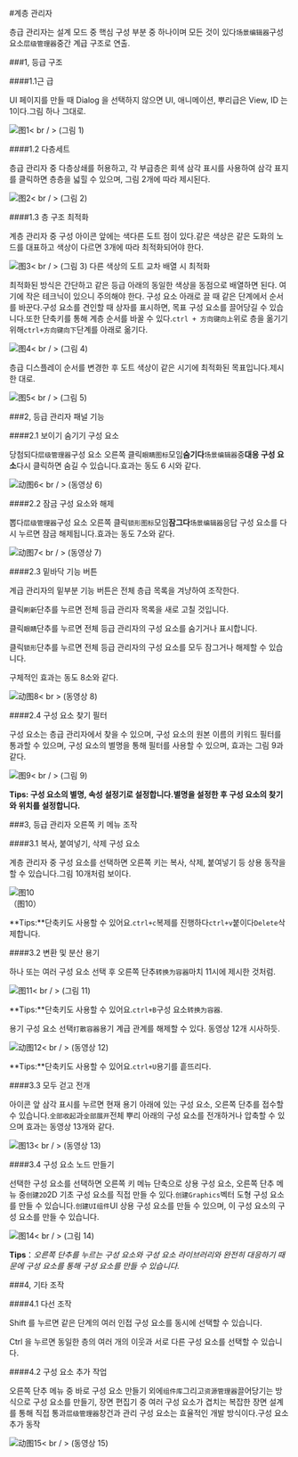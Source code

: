 #계층 관리자

층급 관리자는 설계 모드 중 핵심 구성 부분 중 하나이며 모든 것이 있다`场景编辑器`구성 요소`层级管理器`중간 계급 구조로 연출.



###1, 등급 구조

####1.1근 급

UI 페이지를 만들 때 Dialog 을 선택하지 않으면 UI, 애니메이션, 뿌리급은 View, ID 는 1이다.그림 하나 그대로.

![图1](img/1.png)< br / > (그림 1)

####1.2 다층세트

층급 관리자 중 다층상쇄를 허용하고, 각 부급층은 회색 삼각 표시를 사용하여 삼각 표지를 클릭하면 층층을 넓힐 수 있으며, 그림 2개에 따라 제시된다.

![图2](img/2.png)< br / > (그림 2)

####1.3 층 구조 최적화

계층 관리자 중 구성 아이콘 앞에는 색다른 도트 점이 있다.같은 색상은 같은 도화의 노드를 대표하고 색상이 다르면 3개에 따라 최적화되어야 한다.

![图3](img/3.png)< br / > (그림 3) 다른 색상의 도트 교차 배열 시 최적화

최적화된 방식은 간단하고 같은 등급 아래의 동일한 색상을 동점으로 배열하면 된다. 여기에 작은 테크닉이 있으니 주의해야 한다. 구성 요소 아래로 끌 때 같은 단계에서 순서를 바꾼다.구성 요소를 견인할 때 상자를 표시하면, 목표 구성 요소를 끌어당길 수 있습니다.또한 단축키를 통해 계층 순서를 바꿀 수 있다.`ctrl + 方向键向上`위로 층을 옮기기 위해`ctrl+方向键向下`단계를 아래로 옮기다.

![图4](img/4.png)< br / > (그림 4)

층급 디스플레이 순서를 변경한 후 도트 색상이 같은 시기에 최적화된 목표입니다.제시한 대로.

![图5](img/5.png)< br / > (그림 5)



###2, 등급 관리자 패널 기능

####2.1 보이기 숨기기 구성 요소

당첨되다`层级管理器`구성 요소 오른쪽 클릭`眼睛图标`모임**숨기다**`场景编辑器`중**대응 구성 요소**다시 클릭하면 숨길 수 있습니다.효과는 동도 6 시와 같다.

![动图6](img/6.gif)< br / > (동영상 6)

####2.2 잠금 구성 요소와 해제

뽑다`层级管理器`구성 요소 오른쪽 클릭`锁形图标`모임**잠그다**`场景编辑器`응답 구성 요소를 다시 누르면 잠금 해제됩니다.효과는 동도 7소와 같다.

![动图7](img/7.gif)< br / > (동영상 7)



####2.3 밑바닥 기능 버튼

계급 관리자의 밑부분 기능 버튼은 전체 층급 목록을 겨냥하여 조작한다.

클릭`刷新`단추를 누르면 전체 등급 관리자 목록을 새로 고칠 것입니다.

클릭`眼睛`단추를 누르면 전체 등급 관리자의 구성 요소를 숨기거나 표시합니다.

클릭`锁形`단추를 누르면 전체 등급 관리자의 구성 요소를 모두 잠그거나 해제할 수 있습니다.

구체적인 효과는 동도 8소와 같다.

![动图8](img/8.gif)< br > (동영상 8)



####2.4 구성 요소 찾기 필터

구성 요소는 층급 관리자에서 찾을 수 있으며, 구성 요소의 원본 이름의 키워드 필터를 통과할 수 있으며, 구성 요소의 별명을 통해 필터를 사용할 수 있으며, 효과는 그림 9과 같다.

![图9](img/9.png)< br / > (그림 9)

**Tips: 구성 요소의 별명, 속성 설정기로 설정합니다.별명을 설정한 후 구성 요소의 찾기와 위치를 설정합니다.**



###3, 등급 관리자 오른쪽 키 메뉴 조작

####3.1 복사, 붙여넣기, 삭제 구성 요소

계층 관리자 중 구성 요소를 선택하면 오른쪽 키는 복사, 삭제, 붙여넣기 등 상용 동작을 할 수 있습니다.그림 10개처럼 보이다.

![图10](img/10.png) <br />（图10）


**Tips:**단축키도 사용할 수 있어요.`ctrl+c`복제를 진행하다`ctrl+v`붙이다`Delete`삭제합니다.

####3.2 변환 및 분산 용기

하나 또는 여러 구성 요소 선택 후 오른쪽 단추`转换为容器`마치 11시에 제시한 것처럼.

![图11](img/11.png)< br / > (그림 11)

**Tips:**단축키도 사용할 수 있어요.`ctrl+B`구성 요소`转换为容器`.

용기 구성 요소 선택`打散容器`용기 계급 관계를 해제할 수 있다. 동영상 12개 시사하듯.

![动图12](img/12.gif)< br / > (동영상 12)

**Tips:**단축키도 사용할 수 있어요.`ctrl+U`용기를 흩뜨리다.

####3.3 모두 걷고 전개

아이콘 앞 삼각 표시를 누르면 현재 용기 아래에 있는 구성 요소, 오른쪽 단추를 접수할 수 있습니다.`全部收起`과`全部展开`전체 뿌리 아래의 구성 요소를 전개하거나 압축할 수 있으며 효과는 동영상 13개와 같다.

![图13](img/13.gif)< br / > (동영상 13)

####3.4 구성 요소 노드 만들기

선택한 구성 요소를 선택하면 오른쪽 키 메뉴 단축으로 상용 구성 요소, 오른쪽 단추 메뉴 중`创建2D`2D 기초 구성 요소를 직접 만들 수 있다.`创建Graphics`벡터 도형 구성 요소를 만들 수 있습니다.`创建UI组件`UI 상용 구성 요소를 만들 수 있으며, 이 구성 요소의 구성 요소를 만들 수 있습니다.

![图14](img/14.png)< br / > (그림 14)

**Tips**：*오른쪽 단추를 누르는 구성 요소와 구성 요소 라이브러리와 완전히 대응하기 때문에 구성 요소를 통해 구성 요소를 만들 수 있습니다.*



###4, 기타 조작

####4.1 다선 조작

Shift 를 누르면 같은 단계의 여러 인접 구성 요소를 동시에 선택할 수 있습니다.

Ctrl 을 누르면 동일한 층의 여러 개의 이웃과 서로 다른 구성 요소를 선택할 수 있습니다.

####4.2 구성 요소 추가 작업

오른쪽 단추 메뉴 중 바로 구성 요소 만들기 외에`组件库`그리고`资源管理器`끌어당기는 방식으로 구성 요소를 만들기, 장면 편집기 중 여러 구성 요소가 겹치는 복잡한 장면 설계를 통해 직접 통과`层级管理器`창건과 관리 구성 요소는 효율적인 개발 방식이다.구성 요소 추가 동작

![动图15](img/15.gif)< br / > (동영상 15)



